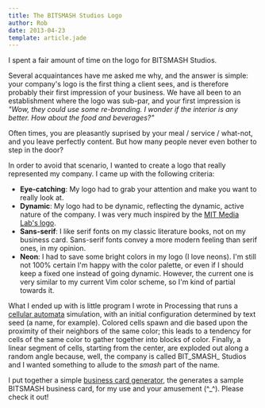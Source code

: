 ```yaml
---
title: The BITSMASH Studios Logo
author: Rob
date: 2013-04-23
template: article.jade
---
```


I spent a fair amount of time on the logo for BITSMASH Studios.

<span class="more"></span>

Several acquaintances have me asked me why, and the answer is simple: your company's logo is the first thing a client sees, and is therefore probably their first impression of your business. We have all been to an establishment where the logo was sub-par, and your first impression is _"Wow, they could use some re-branding. I wonder if the interior is any better. How about the food and beverages?"_

Often times, you are pleasantly suprised by your meal / service / what-not, and you leave perfectly content. But how many people never even bother to step in the door?

In order to avoid that scenario, I wanted to create a logo that really represented my company. I came up with the following criteria:

- __Eye-catching__: My logo had to grab your attention and make you want to really look at.
- __Dynamic__: My logo had to be dynamic, reflecting the dynamic, active nature of the company. I was very much inspired by the [MIT Media Lab's logo](http://www.thegreeneyl.com/mit-media-lab-identity-1).
- __Sans-serif__: I like serif fonts on my classic literature books, not on my business card. Sans-serif fonts convey a more modern feeling than serif ones, in my opinion.
- __Neon__: I had to save some bright colors in my logo (I love neons). I'm still not 100% certain I'm happy with the color palette, or even if I should keep a fixed one instead of going dynamic. However, the current one is very similar to my current Vim color scheme, so I'm kind of partial towards it.

What I ended up with is little program I wrote in Processing that runs a [cellular automata](http://en.wikipedia.org/wiki/Cellular_automaton) simulation, with an initial configuration determined by text seed (a name, for example).
Colored cells spawn and die based upon the proximity of their neighbors of the same color; this leads to a tendency for cells of the same color to gather together into blocks of color.
Finally, a linear segment of cells, starting from the center, are exploded out along a random angle because, well, the company is called BIT_SMASH_ Studios and I wanted something to allude to the _smash_ part of the name. 

I put together a simple [business card generator](../bitsmash-business-card/), the generates a sample BITSMASH business card, for my use and your amusement (^_^). Please check it out!

